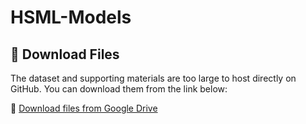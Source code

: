 # HSML-Models
## 📁 Download Files


The dataset and supporting materials are too large to host directly on GitHub. You can download them from the link below:

🔗 [Download files from Google Drive](https://drive.google.com/drive/folders/1Y-tOCSQIRm3oZ6Q9PBR7xMc9KFMU_rfr)
